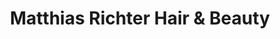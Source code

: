 ---
title: "Matthias Richter Hair & Beauty"
url: /cottbus/matthias-richter-hair-und-beauty/
shop: Friseur
---